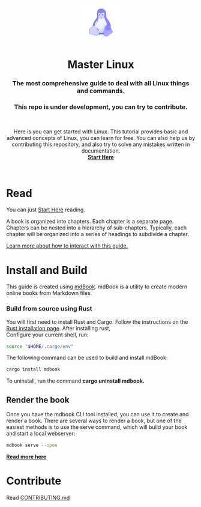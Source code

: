 <!--🖇🖇🖇🖇🖇-->
 <p align="center">
   <img width="100" height="100" src="./src/assets/linux.png" alt="Logo">
  </p>
  <h1 align="center"><b>Master Linux</b></h1>
  <h3 align="center"><b>The most comprehensive guide to deal with all Linux things and commands.</b></h3>
  <h3 align="center"><b>This repo is under development, you can try to contribute.</b></h3>
<!--🖇🖇🖇🖇🖇-->
<br />
<p align="center">
  Here is you can get started with Linux.
  This tutorial provides basic and advanced concepts of Linux, you can learn for free.
  You can also help us by contributing this repository, and also try to solve any mistakes written in documentation. <br>
    <strong><a href="#">Start Here</a></strong>
</p>
<br>

<!--🖇🖇🖇🖇🖇-->
# Read
You can just <a href="#">Start Here</a> reading.

A book is organized into chapters. Each chapter is a separate page. Chapters can be nested into a hierarchy of sub-chapters. Typically, each chapter will be organized into a series of headings to subdivide a chapter.

<a href="https://rust-lang.github.io/mdBook/guide/reading.html">Learn more about how to interact with this guide.</a>


<!--🖇🖇🖇🖇🖇-->

<!--🖇🖇🖇🖇🖇-->
# Install and Build
This guide is created using [mdBook](https://github.com/rust-lang/mdBook). mdBook is a utility to create modern online books from Markdown files.

### Build from source using Rust
You will first need to install Rust and Cargo. Follow the instructions on the [Rust installation page](https://www.rust-lang.org/tools/install).
After installing rust,\
Configure your current shell, run:
```bash
source "$HOME/.cargo/env"
```

The following command can be used to build and install mdBook:

```bash
cargo install mdbook
```

To uninstall, run the command **cargo uninstall mdbook.**

## Render the book
Once you have the mdbook CLI tool installed, you can use it to create and render a book.
There are several ways to render a book, but one of the easiest methods is to use the serve command, which will build your book and start a local webserver:
```bash
mdbook serve --open
```

<strong><a href="https://rust-lang.github.io/mdBook/index.html">Read more here</a></strong>
<!--🖇🖇🖇🖇🖇-->

# Contribute
Read [CONTRIBUTING.md](CONTRIBUTING.md)

